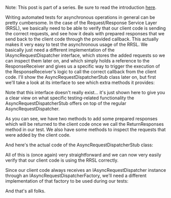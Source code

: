 Note: This post is part of a series. Be sure to read the introduction <a href="/blog/2009/11/requestresponse-service-layer-series/">here</a>.

Writing automated tests for asynchronous operations in general can be pretty cumbersome.  In the case of the Request/Response Service Layer (RRSL), we basically need to be able to verify that our client code is sending the correct requests, and see how it deals with prepared responses that we send back to the client code through the provided callback.  This actually makes it very easy to test the asynchronous usage of the RRSL.  We basically just need a different implementation of the IAsyncRequestDispatcher interface, which stores the added requests so we can inspect them later on, and which simply holds a reference to the ResponseReceiver and gives us a specific way to trigger the execution of the ResponseReceiver's logic to call the correct callback from the client code.  I'll show the AsyncRequestDispatcherStub class later on, but first we'll take a look at its interface to see which extra methods it provides:

<script src="https://gist.github.com/3685599.js?file=s1.cs"></script>

Note that this interface doesn't really exist... it's just shown here to give you a clear view on what specific testing-related functionality the AsyncRequestDispatcherStub offers on top of the regular AsyncRequestDispatcher.

As you can see, we have two methods to add some prepared responses which will be returned to the client code once we call the ReturnResponses method in our test.  We also have some methods to inspect the requests that were added by the client code.

And here's the actual code of the AsyncRequestDispatcherStub class:

<script src="https://gist.github.com/3685599.js?file=s2.cs"></script>

All of this is (once again) very straightforward and we can now very easily verify that our client code is using the RRSL correctly.

Since our client code always receives an IAsyncRequestDispatcher instance through an IAsyncRequestDispatcherFactory, we'll need a different implementation of that factory to be used during our tests:

<script src="https://gist.github.com/3685599.js?file=s3.cs"></script>

And that's all folks.